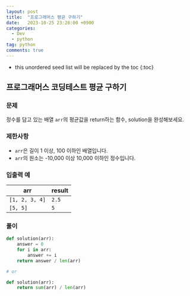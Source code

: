 ```yaml
---
layout: post
title:  "프로그래머스 평균 구하기"
date:   2023-10-25 23:28:00 +0900
categories: 
  - Dev
  - python
tag: python
comments: true
---
```


* this unordered seed list will be replaced by the toc
{:toc}

## 프로그래머스 코딩테스트 평균 구하기

### 문제

정수를 담고 있는 배열 `arr`의 평균값을 return하는 함수, solution을 완성해보세요.

### 제한사항

- `arr`은 길이 1 이상, 100 이하인 배열입니다.
- `arr`의 원소는 -10,000 이상 10,000 이하인 정수입니다.

### 입출력 예

| arr | result |
| --- | --- |
| `[1, 2, 3, 4]` | `2.5` |
| `[5, 5]` | `5` |

### 풀이

```py
def solution(arr):
    answer = 0
    for i in arr:
        answer += i
    return answer / len(arr)

# or

def solution(arr):
    return sum(arr) / len(arr)
```